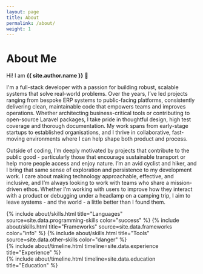 ```yaml
---
layout: page
title: About
permalink: /about/
weight: 1
---
```


# **About Me**

Hi! I am **{{ site.author.name }}** :wave:<br>

I'm a full-stack developer with a passion for building robust, scalable systems that solve real-world problems. Over
the years, I’ve led projects ranging from bespoke ERP systems to public-facing platforms, consistently delivering
clean, maintainable code that empowers teams and improves operations. Whether architecting business-critical tools or
contributing to open-source Laravel packages, I take pride in thoughtful design, high test coverage and thorough
documentation. My work spans from early-stage startups to established organisations, and I thrive in collaborative,
fast-moving environments where I can help shape both product and process.

Outside of coding, I’m deeply motivated by projects that contribute to the public good - particularly those that
encourage sustainable transport or help more people access and enjoy nature. I’m an avid cyclist and hiker, and I bring
that same sense of exploration and persistence to my development work. I care about making technology approachable,
effective, and inclusive, and I’m always looking to work with teams who share a mission-driven ethos. Whether I’m
working with users to improve how they interact with a product or debugging under a headlamp on a camping trip, I 
aim to leave systems - and the world - a little better than I found them.

<div class="row">
{% include about/skills.html title="Languages" source=site.data.programming-skills color="success" %}
{% include about/skills.html title="Frameworks" source=site.data.frameworks color="info" %}
{% include about/skills.html title="Tools" source=site.data.other-skills color="danger" %}
</div>

<div class="col">
    <div class="row">
        {% include about/timeline.html timeline=site.data.experience title="Experience" %}
    </div>
    <div class="row">
        {% include about/timeline.html timeline=site.data.education title="Education" %}
    </div>
</div>